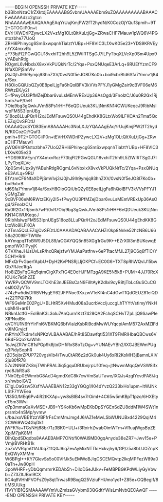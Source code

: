 -----BEGIN OPENSSH PRIVATE KEY-----
b3BlbnNzaC1rZXktdjEAAAAABG5vbmUAAAAEbm9uZQAAAAAAAAABAAACFwAAAAdzc2gtcn
NhAAAAAwEAAQAAAgEAqYrUujKmjPW2fT2hydN/K0CozOjYQuf3pmih+9T2+GTOGiiP0n+t
EVrHXWDriPZywcLX2V+zMg1OLtQltXuLtjGg+ZRwaCHF7Mauw1pWQ6V4PGstozbhe77UoQ
ZRHi6Phinycg6SmSxwpqnhTialztYUBp+HF8VIC3L1XwK05e23+YDS9KRVEyn/YX4mxvRc
zF73bjFl2PGwQGU18vxhiT2hh9L5ZIWIRTSgGJ7ILPyTbqXLVcXp0Sm4Upx9yYABuhRtlg
ROgmL6vNbxlxX8vxVkPUQkNrTc/2Yqa+PsxQNUqeE3ArLq+9RUEfYzmCF9NfaXDPjSmVIv
j3/J0jhJ9lh9ymjq93hnZXV/0vsN0f5eJO8I7Ko0b+boi9xbrBtd6Sfa7Ymnv1j84a/Sxx
H8OioGQiUbQZy0E8peILjgFa6hQolBFV3kVVsPFYJ1yGMgZair9cBVF06eM6RWtzEK/y2I
5+fPwyOU3PfMZejDbar6vuLsMEmVRExUp36AsOgd/3FnoIzC/J6u0R2Gx1Rj5m57wP/0vR
7Oiq9bg3gQwkJVm58Ps1rHHF6eQDUeuk3KUjNmKN14CWUKeqcJ9RibMslwpFM5S3IpnUEg
S18oz8LLuPQr/H2xJEdMFsuwQS0U44gEhdKK8GLtxWo9ILFKOAn2Tma5QcLEZqjOvSFDtU
0AAAdQzcSYD83EmA8AAAAHc3NoLXJzYQAAAgEAqYrUujKmjPW2fT2hydN/K0CozOjYQuf3
pmih+9T2+GTOGiiP0n+tEVrHXWDriPZywcLX2V+zMg1OLtQltXuLtjGg+ZRwaCHF7Mauw1
pWQ6V4PGstozbhe77UoQZRHi6Phinycg6SmSxwpqnhTialztYUBp+HF8VIC3L1XwK05e23
+YDS9KRVEyn/YX4mxvRczF73bjFl2PGwQGU18vxhiT2hh9L5ZIWIRTSgGJ7ILPyTbqXLVc
Xp0Sm4Upx9yYABuhRtlgROgmL6vNbxlxX8vxVkPUQkNrTc/2Yqa+PsxQNUqeE3ArLq+9RU
EfYzmCF9NfaXDPjSmVIvj3/J0jhJ9lh9ymjq93hnZXV/0vsN0f5eJO8I7Ko0b+boi9xbrB
td6Sfa7Ymnv1j84a/SxxH8OioGQiUbQZy0E8peILjgFa6hQolBFV3kVVsPFYJ1yGMgZair
9cBVF06eM6RWtzEK/y2I5+fPwyOU3PfMZejDbar6vuLsMEmVRExUp36AsOgd/3FnoIzC/J
6u0R2Gx1Rj5m57wP/0vR7Oiq9bg3gQwkJVm58Ps1rHHF6eQDUeuk3KUjNmKN14CWUKeqcJ
9RibMslwpFM5S3IpnUEgS18oz8LLuPQr/H2xJEdMFsuwQS0U44gEhdKK8GLtxWo9ILFKOA
n2Tma5QcLEZqjOvSFDtU0AAAADAQABAAACAHZr0kp8Nnke52hzNB6U6656a2009llFTWWe
kAYmqpq1ToBW9J5DL89/aOGAYQQ5n85XGg1rGu9K++EZrX0l3mBUKewqEpmpfWX1IPyyjK
6TVXheJHJsUvLsR/hxQRejzfwYMJAaPatfrw+6ePTtacMfJL27j9C6q6fTlC/Y5CH1+Rr9
MFxQrFvGaerfApbU+DyH2KvPNSRjLIjOKPCf+EC0G6+TXT8pRhWQvIJ15bwGb7RJec1fgA
Ho8iZByFqGXq5qtmCigXPxTtG4EOdHJFMTzgA9KE5N5k8+PUM+4JJ70RcXiCUKc7eSh2ZE
YaVRPvQCWV9mLTOKhE3nJEEBsCaN9FiIItAyK2dIxi9cyR8tjTbLcGuSCuCGosl0OZyVTo
J74zFw5disDRIBVHygEY62JFPNoe3XxzwV1eKf4nC4dGwT1QdGEUZ81eiQD+/22TPQI7Kk
WF9GeMnE02PgU+BLHtR5XvHMud08a3ucrbVccIjuccgLhTYYtVstImyYNkHupMI4l+ar61
NRknUctfG+EoIBnK3L3oIu7AnQurn1Kzt7428QA2FchqSCHvTZpLljQ9SawPIeXlPNodBo
qVCYU1N6frYIrFnI6VBKMQ6bfVlalzKsbRi9cdMwWUYqcpiAmM572AxMZlFdv9IMGryjcf
mRYmXTkdm4xNPKzVLBAAABAE/hRt8SDawfqtI531XT9FMRIHbaQBCws6V6B4F5Qo2kaWhh
1cJwjZR7mC81sPGp9k8jtoDHfiRxS8oTzOg+vYUNAEvYBh2/lXGJBEWmPUgq3PidySophR
r2D5ojbrZPUP720vgsVib4/TwuCtAR6z2dGk0uk4Uy6xRI2KoMH3jBamnLXIV2ju80fR78
57o2NN6fZK8njTWhPRAL3iq5gquDRUbnjrpU10feq+jtNwwnMqqQeVSW8ifxryc8JbRSu8
7NirOEp0EWmrbG8AcD4gmdXdC8k7cwVmSaUTawe/lXQJs4zglYcvdFA8/Jqxr/hwboIGV2
IZ1gLOaGzw5XsfYAAAEBAN12z33gYGQg1/I04dYvzQ233lxHo1upm+ItWJNkLStF7YWEea
Vl35G/MEq6Pv4iR2tKXAp+yw8sBIB4sv7rOimI+4C65w5mKBpT1pzo/6HXEtycT5m3lWvi
d7p3mmaCaXvMSE+JB9+YSKoKb6wMpEKbDpSYGEnSdZU8ddM1W4SWt1nprsmb4nSMp/yvmw
u/baJxoVBE1fzzVBFfrFsCmMmJmg4J6/AZ1eMwLSbWUNUBxd4229QqiM42CW69WQ4GqDk1
jWFKYa+TGsNHj68br71z3BK0+ULl+/3RoirhZwabOimWTm+VRuajWgsBpZEXpjM7jsK8Mf
DIhQpdSDqdbs8AAAEBAMP7ONt/fi0WAI9MD0gqAnyde38eZR7+Jwv15e+PVmjrBVRHtB1k
zpZxVVRqmG1AUbqZ11Q0J9iqZevAyMixNTTkiHxkvjhy6/GP/z5a8bLUOZnpKExQWyXMMm
W6BPgI++KY7GlevSs5o00VIfJk5uEMWoBJlqCSCEMQvtp2lkqMPFezW89a00aTn+Jw80pH
3poWHRF+yDbQqmrmrKEDAb5h+DiIoDSeJUkv+FeMBPBGKPdWLiyGyVbwb+Z73ZItJBm9CX
IlC4q9VHhIFVOFsZ9y8qtTrwJsR9BxgQ25VziuFHUmo1yo1+Z85e+OQBegIf/8tiMSUUkg
lTvYYIB1QSMAAAAWYmVuZmlzaGVybm93QGdtYWlsLmNvbQECAwQF
-----END OPENSSH PRIVATE KEY-----
